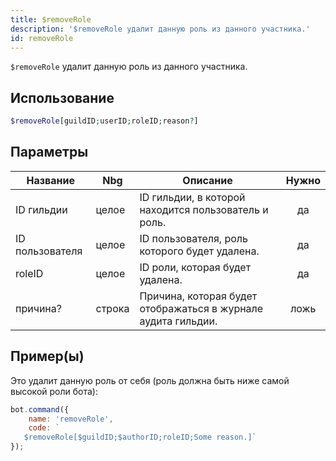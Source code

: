```yaml
---
title: $removeRole
description: '$removeRole удалит данную роль из данного участника.'
id: removeRole
---
```


`$removeRole` удалит данную роль из данного участника.

## Использование

```php
$removeRole[guildID;userID;roleID;reason?]
```

## Параметры

| Название        | Nbg    | Описание                                                      | Нужно |
| --------------- | ------ | ------------------------------------------------------------- |:-----:|
| ID гильдии      | целое  | ID гильдии, в которой находится пользователь и роль.          |  да   |
| ID пользователя | целое  | ID пользователя, роль которого будет удалена.                 |  да   |
| roleID          | целое  | ID роли, которая будет удалена.                               |  да   |
| причина?        | строка | Причина, которая будет отображаться в журнале аудита гильдии. | ложь  |

## Пример(ы)

Это удалит данную роль от себя (роль должна быть ниже самой высокой роли бота):

```javascript
bot.command({
    name: 'removeRole',
    code: `
   $removeRole[$guildID;$authorID;roleID;Some reason.]`
});
```